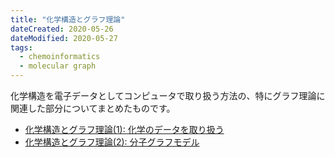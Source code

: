 ```yaml
---
title: "化学構造とグラフ理論"
dateCreated: 2020-05-26
dateModified: 2020-05-27
tags:
  - chemoinformatics
  - molecular graph
---
```



化学構造を電子データとしてコンピュータで取り扱う方法の、特にグラフ理論に関連した部分についてまとめたものです。

- [化学構造とグラフ理論(1): 化学のデータを取り扱う](../molecular-graph-intro)
- [化学構造とグラフ理論(2): 分子グラフモデル](../molecular-graph-model)

